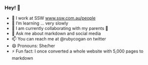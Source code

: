 ### Hey! 👋

- 🔭 I work at SSW www.ssw.com.au/people
- 🌱 I’m learning ... very slowly
- 👯 I am currently collaborating with my parents 🤪
- 💬 Ask me about markdown and social media
- 📫 You can reach me at @rubycogan on twitter 
- 😄 Pronouns: She/her
- ⚡ Fun fact: I once converted a whole website with 5,000 pages to markdown
